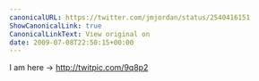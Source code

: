 ```yaml
---
canonicalURL: https://twitter.com/jmjordan/status/2540416151
ShowCanonicalLink: true
CanonicalLinkText: View original on
date: 2009-07-08T22:50:15+00:00
---
```

I am here -&gt;  http://twitpic.com/9q8p2